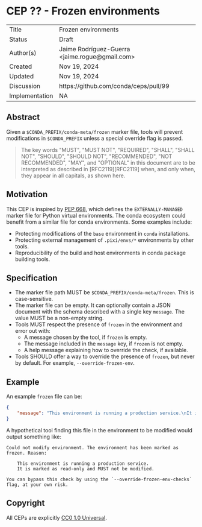 # CEP ?? - Frozen environments

<table>
<tr><td> Title </td><td> Frozen environments </td>
<tr><td> Status </td><td> Draft </td></tr>
<tr><td> Author(s) </td><td> Jaime Rodríguez-Guerra &lt;jaime.rogue@gmail.com&gt;</td></tr>
<tr><td> Created </td><td> Nov 19, 2024</td></tr>
<tr><td> Updated </td><td> Nov 19, 2024</td></tr>
<tr><td> Discussion </td><td> https://github.com/conda/ceps/pull/99 </td></tr>
<tr><td> Implementation </td><td> NA </td></tr>
</table>

## Abstract

Given a `$CONDA_PREFIX/conda-meta/frozen` marker file, tools will prevent modifications in `$CONDA_PREFIX` unless a special override flag is passed.

> The key words "MUST", "MUST NOT", "REQUIRED", "SHALL", "SHALL NOT", "SHOULD", "SHOULD NOT",
  "RECOMMENDED", "NOT RECOMMENDED", "MAY", and "OPTIONAL" in this document are to be interpreted as
  described in [RFC2119][RFC2119] when, and only when, they appear in all capitals, as shown here.

## Motivation

This CEP is inspired by [PEP 668][PEP-668], which defines the `EXTERNALLY-MANAGED` marker file for Python virtual environments. The conda ecosystem could benefit from a similar file for conda environments. Some examples include:

- Protecting modifications of the `base` environment in `conda` installations.
- Protecting external management of `.pixi/envs/*` environments by other tools.
- Reproducibility of the build and host environments in conda package building tools.

## Specification

- The marker file path MUST be `$CONDA_PREFIX/conda-meta/frozen`. This is case-sensitive.
- The marker file can be empty. It can optionally contain a JSON document with the schema described with a single key `message`. The value MUST be a non-empty string.
- Tools MUST respect the presence of `frozen` in the environment and error out with:
    - A message chosen by the tool, if `frozen` is empty.
    - The message included in the `message` key, if `frozen` is not empty.
    - A help message explaining how to override the check, if available.
- Tools SHOULD offer a way to override the presence of `frozen`, but never by default. For example, `--override-frozen-env`.

## Example

An example `frozen` file can be:

```json
{
    "message": "This environment is running a production service.\nIt is marked as read-only and MUST not be modified."
}
```

A hypothetical tool finding this file in the environment to be modified would output something like:

```
Could not modify environment. The environment has been marked as frozen. Reason:

    This environment is running a production service.
    It is marked as read-only and MUST not be modified.

You can bypass this check by using the `--override-frozen-env-checks` flag, at your own risk.
```

## Copyright

All CEPs are explicitly [CC0 1.0 Universal](https://creativecommons.org/publicdomain/zero/1.0/).

<!-- links -->

[PEP-668]: https://peps.python.org/pep-0668/

